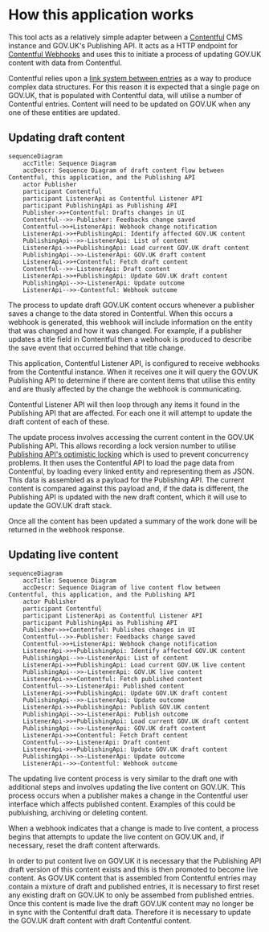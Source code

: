 # How this application works

This tool acts as a relatively simple adapter between a [Contentful](https://www.contentful.com/) CMS instance and GOV.UK's Publishing API. It acts as a HTTP endpoint for [Contentful Webhooks](https://www.contentful.com/developers/docs/concepts/webhooks/) and uses this to initiate a process of updating GOV.UK content with data from Contentful.

Contentful relies upon a [link system between entries][contentful-entries] as a way to produce complex data structures. For this reason it is expected that a single page on GOV.UK, that is populated with Contentful data, will utilise a number of Contentful entries. Content will need to be updated on GOV.UK when any one of these entities are updated.

[contentful-entries]: https://www.contentful.com/developers/docs/concepts/links/

## Updating draft content

```mermaid
sequenceDiagram
    accTitle: Sequence Diagram
    accDescr: Sequence Diagram of draft content flow between Contentful, this application, and the Publishing API
    actor Publisher
    participant Contentful
    participant ListenerApi as Contentful Listener API
    participant PublishingApi as Publishing API
    Publisher->>+Contentful: Drafts changes in UI
    Contentful-->>-Publisher: Feedbacks change saved
    Contentful->>+ListenerApi: Webhook change notification
    ListenerApi->>+PublishingApi: Identify affected GOV.UK content
    PublishingApi-->>-ListenerApi: List of content
    ListenerApi->>+PublishingApi: Load current GOV.UK draft content
    PublishingApi-->>-ListenerApi: GOV.UK draft content
    ListenerApi->>+Contentful: Fetch draft content
    Contentful-->>-ListenerApi: Draft content
    ListenerApi->>+PublishingApi: Update GOV.UK draft content
    PublishingApi-->>-ListenerApi: Update outcome
    ListenerApi-->>-Contentful: Webhook outcome
```

The process to update draft GOV.UK content occurs whenever a publisher saves a change to the data stored in Contentful. When this occurs a webhook is generated, this webhook will include information on the entity that was changed and how it was changed. For example, if a publisher updates a title field in Contentful then a webhook is produced to describe the save event that occurred behind that title change.

This application, Contentful Listener API, is configured to receive webhooks from the Contentful instance. When it receives one it will query the GOV.UK Publishing API to determine if there are content items that utilise this entity and are thusly affected by the change the webhook is communicating.

Contentful Listener API will then loop through any items it found in the Publishing API that are affected. For each one it will attempt to update the draft content of each of these.

The update process involves accessing the current content in the GOV.UK Publishing API. This allows recording a lock version number to utilise [Publishing API's optimistic locking][optimistic-locking] which is used to prevent concurrency problems. It then uses the Contentful API to load the page data from Contentful, by loading every linked entity and representing them as JSON. This data is assembled as a payload for the Publishing API. The current content is compared against this payload and, if the data is different, the Publishing API is updated with the new draft content, which it will use to update the GOV.UK draft stack.

Once all the content has been updated a summary of the work done will be returned in the webhook response.

[optimistic-locking]: https://github.com/alphagov/publishing-api/blob/main/docs/api.md#optimistic-locking-previous_version

## Updating live content

```mermaid
sequenceDiagram
    accTitle: Sequence Diagram
    accDescr: Sequence Diagram of live content flow between Contentful, this application, and the Publishing API
    actor Publisher
    participant Contentful
    participant ListenerApi as Contentful Listener API
    participant PublishingApi as Publishing API
    Publisher->>+Contentful: Publishes changes in UI
    Contentful-->>-Publisher: Feedbacks change saved
    Contentful->>+ListenerApi: Webhook change notification
    ListenerApi->>+PublishingApi: Identify affected GOV.UK content
    PublishingApi-->>-ListenerApi: List of content
    ListenerApi->>+PublishingApi: Load current GOV.UK live content
    PublishingApi-->>-ListenerApi: GOV.UK live content
    ListenerApi->>+Contentful: Fetch published content
    Contentful-->>-ListenerApi: Published content
    ListenerApi->>+PublishingApi: Update GOV.UK draft content
    PublishingApi-->>-ListenerApi: Update outcome
    ListenerApi->>+PublishingApi: Publish GOV.UK content
    PublishingApi-->>-ListenerApi: Publish outcome
    ListenerApi->>+PublishingApi: Load current GOV.UK draft content
    PublishingApi-->>-ListenerApi: GOV.UK draft content
    ListenerApi->>+Contentful: Fetch Draft content
    Contentful-->>-ListenerApi: Draft content
    ListenerApi->>+PublishingApi: Update GOV.UK draft content
    PublishingApi-->>-ListenerApi: Update outcome
    ListenerApi-->>-Contentful: Webhook outcome
```

The updating live content process is very similar to the draft one with additional steps and involves updating the live content on GOV.UK. This process occurs when a publisher makes a change in the Contentful user interface which affects published content. Examples of this could be publuishing, archiving or deleting content.

When a webhook indicates that a change is made to live content, a process begins that attempts to update the live content on GOV.UK and, if necessary, reset the draft content afterwards.

In order to put content live on GOV.UK it is necessary that the Publishing API draft version of this content exists and this is then promoted to become live content. As GOV.UK content that is assembled from Contentful entries may contain a mixture of draft and published entries, it is necessary to first reset any existing draft on GOV.UK to only be assembed from published entries. Once this content is made live the draft GOV.UK content may no longer be in sync with the Contentful draft data. Therefore it is necessary to update the GOV.UK draft content with draft Contentful content.
